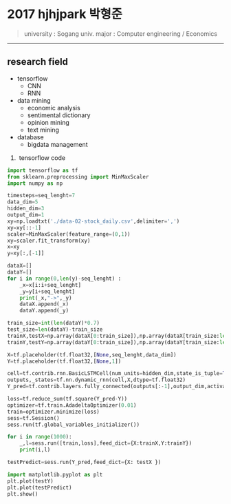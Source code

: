 # 2017 hjhjpark 박형준

> university : Sogang univ.
> major : Computer engineering / Economics

----

## research field

* tensorflow
  * CNN
  * RNN
* data mining
  * economic analysis
  * sentimental dictionary
  * opinion mining
  * text mining
* database
  * bigdata management
  
1.  tensorflow code
```python
import tensorflow as tf
from sklearn.preprocessing import MinMaxScaler
import numpy as np

timesteps=seq_lenght=7
data_dim=5
hidden_dim=3
output_dim=1
xy=np.loadtxt('./data-02-stock_daily.csv',delimiter=',')
xy=xy[::-1]
scaler=MinMaxScaler(feature_range=(0,1))
xy=scaler.fit_transform(xy)
x=xy
y=xy[:,[-1]]

dataX=[]
dataY=[]
for i in range(0,len(y)-seq_lenght) :
    _x=x[i:i+seq_lenght]
    _y=y[i+seq_lenght]
    print(_x,"->",_y)
    dataX.append(_x)
    dataY.append(_y)

train_size=int(len(dataY)*0.7)
test_size=len(dataY)-train_size
trainX,testX=np.array(dataX[0:train_size]),np.array(dataX[train_size:len(dataX)])
trainY,testY=np.array(dataY[0:train_size]),np.array(dataY[train_size:len(dataY)])

X=tf.placeholder(tf.float32,[None,seq_lenght,data_dim])
Y=tf.placeholder(tf.float32,[None,1])

cell=tf.contrib.rnn.BasicLSTMCell(num_units=hidden_dim,state_is_tuple=True)
outputs,_states=tf.nn.dynamic_rnn(cell,X,dtype=tf.float32)
Y_pred=tf.contrib.layers.fully_connected(outputs[:-1],output_dim,activation_fn=None)

loss=tf.reduce_sum(tf.square(Y_pred-Y))
optimizer=tf.train.AdadeltaOptimizer(0.01)
train=optimizer.minimize(loss)
sess=tf.Session()
sess.run(tf.global_variables_initializer())

for i in range(1000):
    _,l=sess.run([train,loss],feed_dict={X:trainX,Y:trainY})
    print(i,l)

testPredict=sess.run(Y_pred,feed_dict={X: testX })

import matplotlib.pyplot as plt
plt.plot(testY)
plt.plot(testPredict)
plt.show()
```
  


